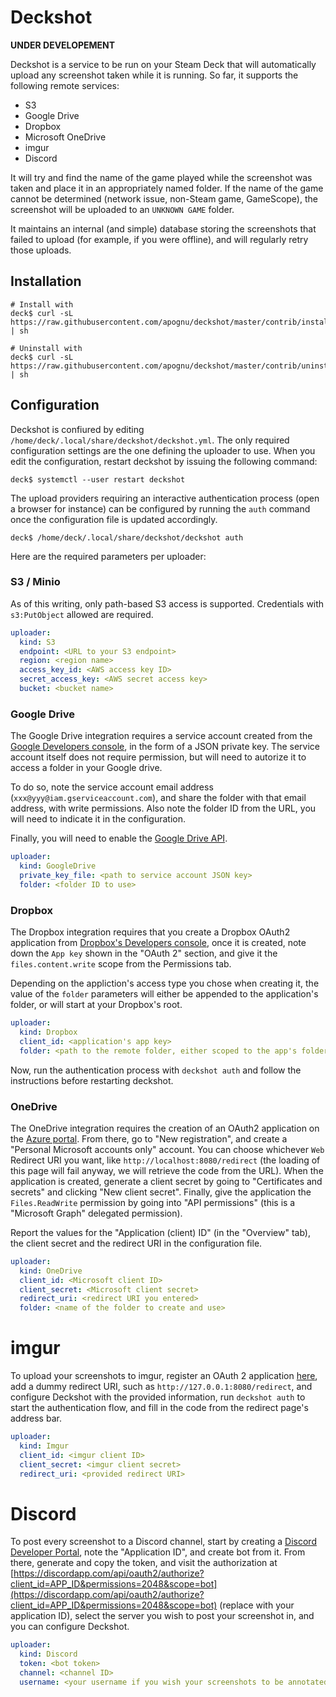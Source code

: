 # Deckshot

**UNDER DEVELOPEMENT**

Deckshot is a service to be run on your Steam Deck that will automatically upload any screenshot taken while it is running. So far, it supports the following remote services:

 * S3
 * Google Drive
 * Dropbox
 * Microsoft OneDrive
 * imgur
 * Discord

It will try and find the name of the game played while the screenshot was taken and place it in an appropriately named folder. If the name of the game cannot be determined (network issue, non-Steam game, GameScope), the screenshot will be uploaded to an `UNKNOWN GAME` folder.

It maintains an internal (and simple) database storing the screenshots that failed to upload (for example, if you were offline), and will regularly retry those uploads.

## Installation

```shell
# Install with
deck$ curl -sL https://raw.githubusercontent.com/apognu/deckshot/master/contrib/install.sh | sh

# Uninstall with
deck$ curl -sL https://raw.githubusercontent.com/apognu/deckshot/master/contrib/uninstall.sh | sh
```

## Configuration

Deckshot is confiured by editing `/home/deck/.local/share/deckshot/deckshot.yml`. The only required configuration settings are the one defining the uploader to use. When you edit the configuration, restart deckshot by issuing the following command:

```shell
deck$ systemctl --user restart deckshot
```

The upload providers requiring an interactive authentication process (open a browser for instance) can be configured by running the `auth` command once the configuration file is updated accordingly.

```shell
deck$ /home/deck/.local/share/deckshot/deckshot auth
```

Here are the required parameters per uploader:

### S3 / Minio

As of this writing, only path-based S3 access is supported. Credentials with `s3:PutObject` allowed are required.

```yaml
uploader:
  kind: S3
  endpoint: <URL to your S3 endpoint>
  region: <region name>
  access_key_id: <AWS access key ID>
  secret_access_key: <AWS secret access key>
  bucket: <bucket name>
```

### Google Drive

The Google Drive integration requires a service account created from the [Google Developers console](https://console.cloud.google.com/iam-admin/serviceaccounts/create), in the form of a JSON private key. The service account itself does not require permission, but will need to autorize it to access a folder in your Google drive.

To do so, note the service account email address (`xxx@yyy@iam.gserviceaccount.com`), and share the folder with that email address, with write permissions. Also note the folder ID from the URL, you will need to indicate it in the configuration.

Finally, you will need to enable the [Google Drive API](https://console.cloud.google.com/marketplace/product/google/drive.googleapis.com).

```yaml
uploader:
  kind: GoogleDrive
  private_key_file: <path to service account JSON key>
  folder: <folder ID to use>
```

### Dropbox

The Dropbox integration requires that you create a Dropbox OAuth2 application from [Dropbox's Developers console](https://www.dropbox.com/developers/apps/create), once it is created, note down the `App key` shown in the "OAuth 2" section, and give it the `files.content.write` scope from the Permissions tab.

Depending on the appliction's access type you chose when creating it, the value of the `folder` parameters will either be appended to the application's folder, or will start at your Dropbox's root.

```yaml
uploader:
  kind: Dropbox
  client_id: <application's app key>
  folder: <path to the remote folder, either scoped to the app's folder, or from the root>
```

Now, run the authentication process with `deckshot auth` and follow the instructions before restarting deckshot.

### OneDrive

The OneDrive integration requires the creation of an OAuth2 application on the [Azure portal](https://portal.azure.com/#view/Microsoft_AAD_RegisteredApps/ApplicationsListBlade). From there, go to "New registration", and create a "Personal Microsoft accounts only" account. You can choose whichever `Web` Redirect URI you want, like `http://localhost:8080/redirect` (the loading of this page will fail anyway, we will retrieve the code from the URL). When the application is created, generate a client secret by going to "Certificates and secrets" and clicking "New client secret". Finally, give the application the `Files.ReadWrite` permission by going into "API permissions" (this is a "Microsoft Graph" delegated permission).

Report the values for the "Application (client) ID" (in the "Overview" tab), the client secret and the redirect URI in the configuration file.

```yaml
uploader:
  kind: OneDrive
  client_id: <Microsoft client ID>
  client_secret: <Microsoft client secret>
  redirect_uri: <redirect URI you entered>
  folder: <name of the folder to create and use>
```

# imgur

To upload your screenshots to imgur, register an OAuth 2 application [here](https://api.imgur.com/oauth2/addclient), add a dummy redirect URI, such as `http://127.0.0.1:8080/redirect`, and configure Deckshot with the provided information, run `deckshot auth` to start the authentication flow, and fill in the code from the redirect page's address bar.

```yaml
uploader:
  kind: Imgur
  client_id: <imgur client ID>
  client_secret: <imgur client secret>
  redirect_uri: <provided redirect URI>
```

# Discord

To post every screenshot to a Discord channel, start by creating a [Discord Developer Portal](https://discord.com/developers/applications), note the "Application ID", and create bot from it. From there, generate and copy the token, and visit the authorization at [https://discordapp.com/api/oauth2/authorize?client_id=APP_ID&permissions=2048&scope=bot](https://discordapp.com/api/oauth2/authorize?client_id=APP_ID&permissions=2048&scope=bot) (replace with your application ID), select the server you wish to post your screenshot in, and you can configure Deckshot.

```yaml
uploader:
  kind: Discord
  token: <bot token>
  channel: <channel ID>
  username: <your username if you wish your screenshots to be annotated with a username>
```
